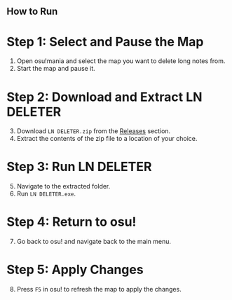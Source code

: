 
## How to Run

# Step 1: Select and Pause the Map
1. Open osu!mania and select the map you want to delete long notes from.
2. Start the map and pause it.

# Step 2: Download and Extract LN DELETER
3. Download `LN DELETER.zip` from the [Releases](https://github.com/daikisoul/ln-deleter/releases/tag/1.0) section.
4. Extract the contents of the zip file to a location of your choice.

# Step 3: Run LN DELETER
5. Navigate to the extracted folder.
6. Run `LN DELETER.exe`.

# Step 4: Return to osu!
7. Go back to osu! and navigate back to the main menu.

# Step 5: Apply Changes
8. Press `F5` in osu! to refresh the map to apply the changes.
